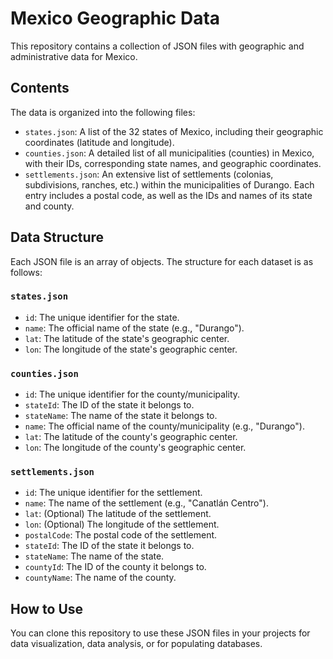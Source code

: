 # Mexico Geographic Data

This repository contains a collection of JSON files with geographic and administrative data for Mexico.

## Contents

The data is organized into the following files:

* `states.json`: A list of the 32 states of Mexico, including their geographic coordinates (latitude and longitude).
* `counties.json`: A detailed list of all municipalities (counties) in Mexico, with their IDs, corresponding state names, and geographic coordinates.
* `settlements.json`: An extensive list of settlements (colonias, subdivisions, ranches, etc.) within the municipalities of Durango. Each entry includes a postal code, as well as the IDs and names of its state and county.

## Data Structure

Each JSON file is an array of objects. The structure for each dataset is as follows:

### `states.json`
* `id`: The unique identifier for the state.
* `name`: The official name of the state (e.g., "Durango").
* `lat`: The latitude of the state's geographic center.
* `lon`: The longitude of the state's geographic center.

### `counties.json`
* `id`: The unique identifier for the county/municipality.
* `stateId`: The ID of the state it belongs to.
* `stateName`: The name of the state it belongs to.
* `name`: The official name of the county/municipality (e.g., "Durango").
* `lat`: The latitude of the county's geographic center.
* `lon`: The longitude of the county's geographic center.

### `settlements.json`
* `id`: The unique identifier for the settlement.
* `name`: The name of the settlement (e.g., "Canatlán Centro").
* `lat`: (Optional) The latitude of the settlement.
* `lon`: (Optional) The longitude of the settlement.
* `postalCode`: The postal code of the settlement.
* `stateId`: The ID of the state it belongs to.
* `stateName`: The name of the state.
* `countyId`: The ID of the county it belongs to.
* `countyName`: The name of the county.

## How to Use

You can clone this repository to use these JSON files in your projects for data visualization, data analysis, or for populating databases.
